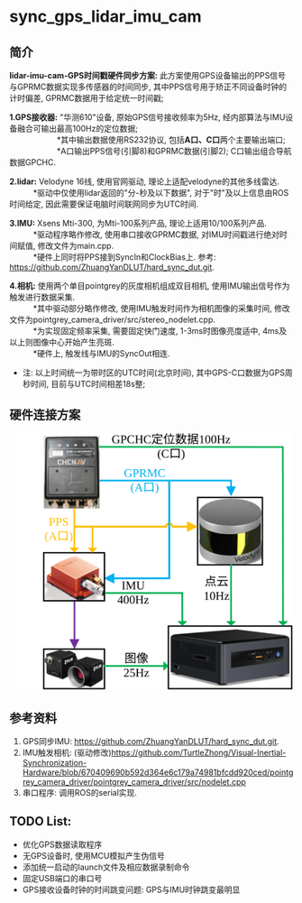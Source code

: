 # sync_gps_lidar_imu_cam
## 简介
**lidar-imu-cam-GPS时间戳硬件同步方案:** 此方案使用GPS设备输出的PPS信号与GPRMC数据实现多传感器的时间同步, 其中PPS信号用于矫正不同设备时钟的计时偏差, GPRMC数据用于给定统一时间戳;

**1.GPS接收器:** "华测610"设备, 原始GPS信号接收频率为5Hz, 经内部算法与IMU设备融合可输出最高100Hz的定位数据;  
　　　　　　*其中输出数据使用RS232协议, 包括**A口、C口**两个主要输出端口;  
　　　　　　*A口输出PPS信号(引脚8)和GPRMC数据(引脚2); C口输出组合导航数据GPCHC.

**2.lidar:** Velodyne 16线, 使用官网驱动, 理论上适配velodyne的其他多线雷达.  
　　　*驱动中仅使用lidar返回的"分-秒及以下数据", 对于"时"及以上信息由ROS时间给定, 因此需要保证电脑时间联网同步为UTC时间.

**3.IMU:** Xsens Mti-300, 为Mti-100系列产品, 理论上适用10/100系列产品.  
　　　*驱动程序略作修改, 使用串口接收GPRMC数据, 对IMU时间戳进行绝对时间赋值, 修改文件为main.cpp.  
　　　*硬件上同时将PPS接到SyncIn和ClockBias上. 参考: https://github.com/ZhuangYanDLUT/hard_sync_dut.git.

**4.相机:** 使用两个单目pointgrey的灰度相机组成双目相机, 使用IMU输出信号作为触发进行数据采集.  
　　　*其中驱动部分略作修改, 使用IMU触发时间作为相机图像的采集时间, 修改文件为pointgrey_camera_driver/src/stereo_nodelet.cpp.  
　　　*为实现固定频率采集, 需要固定快门速度, 1-3ms时图像亮度适中, 4ms及以上则图像中心开始产生亮斑.  
　　　*硬件上, 触发线与IMU的SyncOut相连. 

* 注: 以上时间统一为带时区的UTC时间(北京时间), 其中GPS-C口数据为GPS周秒时间, 目前与UTC时间相差18s整; 

## 硬件连接方案
![image](./image/传感器硬件连接.svg)

## 参考资料
1. GPS同步IMU: https://github.com/ZhuangYanDLUT/hard_sync_dut.git.
2. IMU触发相机: (驱动修改)https://github.com/TurtleZhong/Visual-Inertial-Synchronization-Hardware/blob/670409690b592d364e6c179a74981bfcdd920ced/pointgrey_camera_driver/pointgrey_camera_driver/src/nodelet.cpp
3. 串口程序: 调用ROS的serial实现.

## TODO List:
* 优化GPS数据读取程序
* 无GPS设备时, 使用MCU模拟产生伪信号
* 添加统一启动的launch文件及相应数据录制命令
* 固定USB端口的串口号
* GPS接收设备时钟的时间跳变问题: GPS与IMU时钟跳变最明显